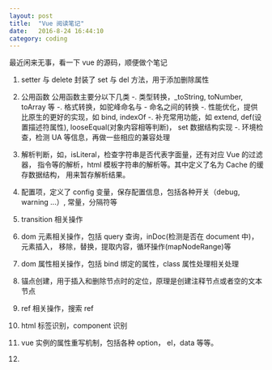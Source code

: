 ```yaml
---
layout: post
title:  "Vue 阅读笔记"
date:   2016-8-24 16:44:10
category: coding
---
```


最近闲来无事，看一下 vue 的源码，顺便做个笔记

1. setter 与 delete
封装了 set 与 del 方法，用于添加删除属性

2. 公用函数
公用函数主要分以下几类
    -. 类型转换，_toString, toNumber, toArray 等
    -. 格式转换，如驼峰命名与 - 命名之间的转换
    -. 性能优化，提供比原生的更好的实现，如 bind, indexOf
    -. 补充常用功能，如 extend, def(设置描述符属性), looseEqual(对象内容相等判断)，
    set 数据结构实现
    -. 环境检查，检测 UA 等信息，再做一些相应的兼容处理
3. 解析判断，如，isLiteral，检查字符串是否代表字面量，还有对应 Vue 的过滤器，
指令等的解析，html 模板字符串的解析等。其中定义了名为 Cache 的缓存数据结构，
用来暂存解析结果。

4. 配置项，定义了 config 变量，保存配置信息，包括各种开关（debug, warning ...）,
常量，分隔符等

5. transition 相关操作

6. dom 元素相关操作，包括 query 查询，inDoc(检测是否在 document 中)，元素插入，
移除，替换，提取内容，循环操作(mapNodeRange)等

7. dom 属性相关操作，包括 bind 绑定的属性，class 属性处理相关处理

8. 锚点创建，用于插入和删除节点时的定位，原理是创建注释节点或者空的文本节点

9. ref 相关操作，搜索 ref

10. html 标签识别，component 识别

11. vue 实例的属性重写机制，包括各种 option， el，data 等等。

12. 
